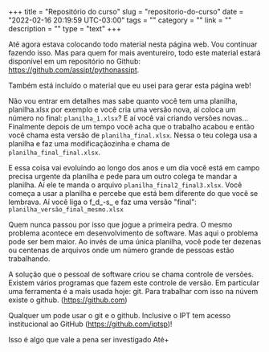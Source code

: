 +++
title = "Repositório do curso"
slug = "repositorio-do-curso"
date = "2022-02-16 20:19:59 UTC-03:00"
tags = ""
category = ""
link = ""
description = ""
type = "text"
+++


Até agora estava colocando todo material nesta página web. Vou continuar fazendo isso. Mas para quem for mais aventureiro, todo este material estará disponível em um repositório no Github: <https://github.com/assipt/pythonassipt>.

Também está incluído o material que eu usei para gerar esta página web!


Não vou entrar em detalhes mas sabe quanto você tem uma planilha, planilha.xlsx por exemplo e você cria uma versão nova, aí coloca um número no final: `planilha_1.xlsx`? E aí você vai criando versões novas... Finalmente depois de um tempo você acha que o trabalho acabou e então você chama esta versão de `planilha_final.xlsx`. Nessa o teu colega usa a planilha e faz uma modificaçãozinha e chama de `planilha_final_final.xlsx`.

<!-- TEASER_END -->

E essa coisa vai evoluindo ao longo dos anos e um dia você está em campo precisa urgente da planilha e pede para um outro colega te mandar a planilha. Aí ele te manda o arquivo `planilha_final2_final3.xlsx`. Você começa a usar a planilha e percebe que está bem diferente do que você se lembrava. Aí você liga o f_d_-s_ e faz uma versão "final": `planilha_versão_final_mesmo.xlsx`

Quem nunca passou por isso que jogue a primeira pedra. O mesmo problema acontece em desenvolvimento de software. Mas aqui o problema pode ser bem maior. Ao invés de uma única planilha, você pode ter dezenas ou centenas de arquivos onde um número grande de pessoas estão trabalhando.

A solução que o pessoal de software criou se chama controle de versões. Existem vários programas que fazem este controle de versão. Em particular uma ferramenta é a mais usada hoje: git. Para trabalhar com isso na núvem existe o github. (<https://github.com>)

Qualquer um pode usar o git e o github. Inclusive o IPT tem acesso institucional ao GitHub (<https://github.com/iptsp>)!

Isso é algo que vale a pena ser investigado
Até+
